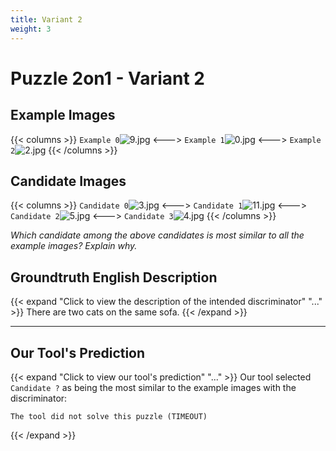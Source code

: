 ```yaml
---
title: Variant 2
weight: 3
---
```


# Puzzle 2on1 - Variant 2

## Example Images
{{< columns >}}
`Example 0`![9.jpg](/natscene-data/images/9.jpg)
<--->
`Example 1`![0.jpg](/natscene-data/images/0.jpg)
<--->
`Example 2`![2.jpg](/natscene-data/images/2.jpg)
{{< /columns >}}

## Candidate Images
{{< columns >}}
`Candidate 0`![3.jpg](/natscene-data/images/3.jpg)
<--->
`Candidate 1`![11.jpg](/natscene-data/images/11.jpg)
<--->
`Candidate 2`![5.jpg](/natscene-data/images/5.jpg)
<--->
`Candidate 3`![4.jpg](/natscene-data/images/4.jpg)
{{< /columns >}}

*Which candidate among the above candidates is most similar to all the example images? Explain why.*

## Groundtruth English Description

{{< expand "Click to view the description of the intended discriminator" "..." >}}
There are two cats on the same sofa.
{{< /expand >}}

---



## Our Tool's Prediction

{{< expand "Click to view our tool's prediction" "..." >}}
Our tool selected `Candidate ?` as being the most similar to the example images with the discriminator:
```plaintext
The tool did not solve this puzzle (TIMEOUT)
```
{{< /expand >}}
